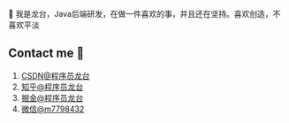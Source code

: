 👋  我是龙台，Java后端研发，在做一件喜欢的事，并且还在坚持。喜欢创造，不喜欢平淡

## Contact me 📱

1. [CSDN@程序员龙台](https://machen.blog.csdn.net/)
2. [知乎@程序员龙台](https://www.zhihu.com/people/always-48-99)
3. [掘金@程序员龙台](https://juejin.cn/user/835284568143799/posts)
4. [微信@m7798432](https://mp.weixin.qq.com/s?__biz=Mzg4NDU0Mjk5OQ==&mid=100007311&idx=1&sn=d325c1a509d6ee89469a1134ac0a8cf5&chksm=4fb7c6f778c04fe111e9cf52723675b8e8cbbbf9e848741a5d9c20620ff6c778b6613e021a34&scene=18#wechat_redirect)

<!---
JavaSouce/JavaSouce is a ✨ special ✨ repository because its `README.md` (this file) appears on your GitHub profile.
You can click the Preview link to take a look at your changes.
--->
